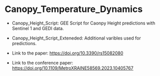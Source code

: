 # Canopy_Temperature_Dynamics

* Canopy_Height_Script: GEE Script for Caonpy Height predictions with Sentinel 1 and GEDI data.

* Canopy_Height_Script_Exteneded: Additional varibles used for predictions.

* Link to the paper: https://doi.org/10.3390/rs15082080

* Link to the conference paper: https://doi.org/10.1109/MetroXRAINE58569.2023.10405767